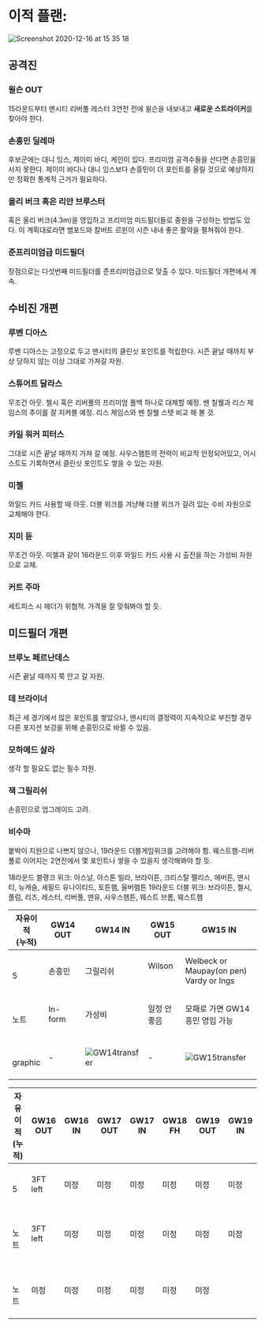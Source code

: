# 이적 플랜:

![Screenshot 2020-12-16 at 15 35 18](https://user-images.githubusercontent.com/51032518/102313800-a2079080-3fb4-11eb-8b04-6ac7e2672e6f.png)

## 공격진 
### 윌슨 OUT
15라운드부터 맨시티 리버풀 레스터 3연전 전에 윌슨을 내보내고 **새로운 스트라이커**를 찾아야 한다. 

### 손흥민 딜레마
후보군에는 대니 잉스, 제이미 바디, 케인이 있다. 프리미엄 공격수들을 산다면 손흥민을 사지 못한다. 제이미 바디나 대니 잉스보다 손흥민이 더 포인트를 올릴 것으로 예상하지만 정확한 통계적 근거가 필요하다. 
 
### 올리 버크 혹은 리안 브루스터
혹은 올리 버크(4.3m)을 영입하고 프리미엄 미드필더들로 중원을 구성하는 방법도 있다. 이 계획대로라면 뱀포드와 칼버트 르윈이 시즌 내내 좋은 활약을 펼쳐줘야 한다.
 
### 준프리미엄급 미드필더
장점으로는 다섯번째 미드필더를 준프리미엄급으로 맞출 수 있다. 미드필더 개편에서 계속.
 
## 수비진 개편
 
### 루벤 디아스
루벤 디아스는 고정으로 두고 맨시티의 클린싯 포인트를 적립한다. 시즌 끝날 때까지 부상 당하지 않는 이상 그대로 가져갈 자원.
 
### 스튜어트 달라스
무조건 아웃. 첼시 혹은 리버풀의 프리미엄 풀백 하나로 대체할 예정. 벤 칠웰과 리스 제임스의 추이를 잘 지켜볼 예정. 리스 제임스와 벤 칠웰 스탯 비교 해 볼 것. 
 
### 카일 워커 피터스
그대로 시즌 끝날 때까지 가져 갈 예정. 사우스햄튼의 전력이 비교적 안정되어있고, 어시스트도 기록하면서 클린싯 포인트도 쌓을 수 있는 자원. 
 
### 미첼
와일드 카드 사용할 때 아웃. 
더블 위크를 겨냥해 더블 위크가 걸려 있는 수비 자원으로 교체해야 한다. 
 
### 지미 듄
무조건 아웃. 미첼과 같이 16라운드 이후 와일드 카드 사용 시 출전을 하는 가성비 자원으로 교체. 
 
### 커트 주마
세트피스 시 헤더가 위협적. 가격을 잘 맞춰봐야 할 듯. 
 
## 미드필더 개편 
 
### 브루노 페르난데스
시즌 끝날 때까지 쭉 안고 갈 자원.
 
### 데 브라이너
최근 세 경기에서 많은 포인트를 쌓았으나, 맨시티의 결정력이 지속적으로 부진할 경우 다른 포지션 보강을 위해 손흥민으로 바뀔 수 있음.
 
### 모하메드 살라
생각 할 필요도 없는 필수 자원.
 
### 잭 그릴리쉬
손흥민으로 업그레이드 고려.
 
### 비수마
붙박이 지원으로 나쁘지 않으나, 19라운드 더블게임위크를 고려해야 함. 웨스트햄-리버풀로 이어지는 2연전에서 몇 포인트나 쌓을 수 있을지 생각해봐야 할 듯.

18라운드 블랭크 위크: 아스날, 아스톤 빌라, 브라이튼, 크리스탈 팰리스, 에버튼, 맨시티, 뉴캐슬, 셰필드 유나이티드, 토튼햄, 울버햄튼
19라운드 더블 위크: 브라이튼, 첼시, 풀럼, 리즈, 레스터, 리버풀, 맨유, 사우스햄튼, 웨스트 브롬, 웨스트햄

자유이적<br/>(누적)|GW14 OUT|GW14 IN|GW15 OUT|GW15 IN
-------------|------------|------------|------------|------------
<br/><br/>5<br/><br/>|손흥민|그릴리쉬|Wilson<br/><br/>|Welbeck or Maupay(on pen)<br/>Vardy or Ings
<br/><br/>노트<br/><br/>|In-form|가성비|일정 안 좋음|모패로 가면 GW14 흥민 영입 가능<br/>
<br/><br/>graphic<br/><br/>|-|![GW14transfer](https://user-images.githubusercontent.com/51032518/102316493-5c999200-3fb9-11eb-94ce-55193a55049c.png)|-|![GW15transfer](https://user-images.githubusercontent.com/51032518/102316675-b26e3a00-3fb9-11eb-8f9a-afc6049816b6.png)

자유이적<br/>(누적)|GW16 OUT|GW16 IN|GW17 OUT|GW17 IN|GW18 **FH**|GW19 OUT|GW19 IN
-------------|----------------|------------|------------|-------------|------------|--------------|------------
<br/><br/>5<br/><br/>|3FT left|미정|미정|미정|미정|미정|미정
<br/><br/>노트<br/><br/>|3FT left|미정|미정|미정|미정|미정|미정
<br/><br/>노트<br/><br/>|미정|미정|미정|미정|미정|미정


